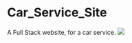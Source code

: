 # Car_Service_Site
A Full Stack website, for a car service.
![](https://github.com/adrianvirlan200/Car-service-site/blob/main/2023-02-16%2015-25-08%20-%20Trim%20-%20Trim.gif)

